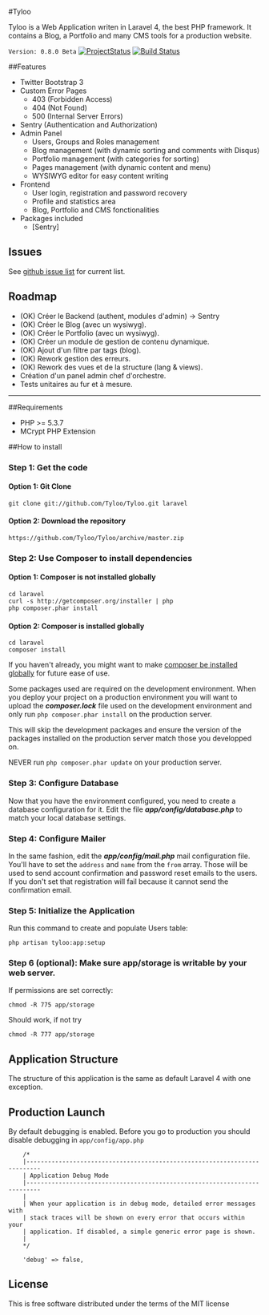 #Tyloo

Tyloo is a Web Application writen in Laravel 4, the best PHP framework. It contains a Blog, a Portfolio and many CMS tools for a production website.

`Version: 0.8.0 Beta` [![ProjectStatus](http://stillmaintained.com/Tyloo/Tyloo.png)](http://stillmaintained.com/Tyloo/Tyloo)
[![Build Status](https://api.travis-ci.org/Tyloo/Tyloo.png)](https://travis-ci.org/Tyloo/Tyloo)

##Features
* Twitter Bootstrap 3
* Custom Error Pages
	* 403 (Forbidden Access)
	* 404 (Not Found)
	* 500 (Internal Server Errors)
* Sentry (Authentication and Authorization)
* Admin Panel
	* Users, Groups and Roles management
	* Blog management (with dynamic sorting and comments with Disqus)
	* Portfolio management (with categories for sorting)
	* Pages management (with dynamic content and menu)
	* WYSIWYG editor for easy content writing
* Frontend
	* User login, registration and password recovery
	* Profile and statistics area
	* Blog, Portfolio and CMS fonctionalities
* Packages included
	* [Sentry]

## Issues
See [github issue list](https://github.com/Tyloo/Tyloo/issues) for current list.

## Roadmap
* (OK) Créer le Backend (authent, modules d'admin) -> Sentry
* (OK) Créer le Blog (avec un wysiwyg).
* (OK) Créer le Portfolio (avec un wysiwyg).
* (OK) Créer un module de gestion de contenu dynamique.
* (OK) Ajout d'un filtre par tags (blog).
* (OK) Rework gestion des erreurs.
* (OK) Rework des vues et de la structure (lang & views).
* Création d'un panel admin chef d'orchestre.
* Tests unitaires au fur et à mesure.

-----

##Requirements
* PHP >= 5.3.7
* MCrypt PHP Extension

##How to install
### Step 1: Get the code
#### Option 1: Git Clone
	git clone git://github.com/Tyloo/Tyloo.git laravel

#### Option 2: Download the repository
    https://github.com/Tyloo/Tyloo/archive/master.zip

### Step 2: Use Composer to install dependencies
#### Option 1: Composer is not installed globally
    cd laravel
	curl -s http://getcomposer.org/installer | php
	php composer.phar install

#### Option 2: Composer is installed globally
    cd laravel
	composer install

If you haven't already, you might want to make [composer be installed globally](http://getcomposer.org/doc/00-intro.md#globally) for future ease of use.

Some packages used are required on the development environment. When you deploy your project on a production environment you will want to upload the ***composer.lock*** file used on the development environment and only run `php composer.phar install` on the production server.

This will skip the development packages and ensure the version of the packages installed on the production server match those you developped on.

NEVER run `php composer.phar update` on your production server.

### Step 3: Configure Database
Now that you have the environment configured, you need to create a database configuration for it. Edit the file ***app/config/database.php*** to match your local database settings.

### Step 4: Configure Mailer
In the same fashion, edit the ***app/config/mail.php*** mail configuration file. You'll have to set the `address` and `name` from the `from` array. Those will be used to send account confirmation and password reset emails to the users.
If you don't set that registration will fail because it cannot send the confirmation email.

### Step 5: Initialize the Application
Run this command to create and populate Users table:

	php artisan tyloo:app:setup

### Step 6 (optional): Make sure app/storage is writable by your web server.
If permissions are set correctly:

    chmod -R 775 app/storage

Should work, if not try

    chmod -R 777 app/storage

## Application Structure
The structure of this application is the same as default Laravel 4 with one exception.

## Production Launch
By default debugging is enabled. Before you go to production you should disable debugging in `app/config/app.php`

```
    /*
    |--------------------------------------------------------------------------
    | Application Debug Mode
    |--------------------------------------------------------------------------
    |
    | When your application is in debug mode, detailed error messages with
    | stack traces will be shown on every error that occurs within your
    | application. If disabled, a simple generic error page is shown.
    |
    */

    'debug' => false,
```

## License
This is free software distributed under the terms of the MIT license